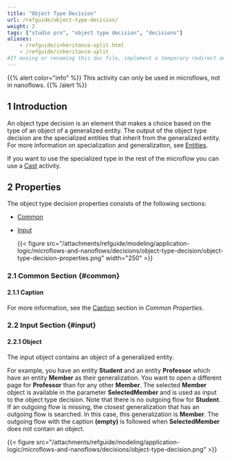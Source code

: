 ```yaml
---
title: "Object Type Decision"
url: /refguide/object-type-decision/
weight: 2
tags: ["studio pro", "object type decision", "decisions"]
aliases:
    - /refguide/inheritance-split.html
    - /refguide/inheritance-split
#If moving or renaming this doc file, implement a temporary redirect and let the respective team know they should update the URL in the product. See Mapping to Products for more details.
---
```


{{% alert color="info" %}}
This activity can only be used in microflows, not in nanoflows.
{{% /alert %}}

## 1 Introduction

An object type decision is an element that makes a choice based on the type of an object of a generalized entity. The output of the object type decision are the specialized entities that inherit from the generalized entity. For more information on specialization and generalization, see [Entities](/refguide/entities/).

If you want to use the specialized type in the rest of the microflow you can use a [Cast](/refguide/cast-object/) activity.

## 2 Properties

The object type decision properties consists of the following sections:

* [Common](#common)
* [Input](#input)

    {{< figure src="/attachments/refguide/modeling/application-logic/microflows-and-nanoflows/decisions/object-type-decision/object-type-decision-properties.png"   width="250"  >}}

### 2.1 Common Section {#common} 

#### 2.1.1 Caption

For more information, see the [Caption](/refguide/microflow-element-common-properties/#caption) section in *Common Properties*.

### 2.2 Input Section {#input}

#### 2.2.1 Object

The input object contains an object of a generalized entity.

For example, you have an entity **Student** and an entity **Professor** which have an entity **Member** as their generalization. You want to open a different page for **Professor** than for any other **Member**. The selected **Member** object is available in the parameter **SelectedMember** and is used as input to the object type decision. Note that there is no outgoing flow for **Student**. If an outgoing flow is missing, the closest generalization that has an outgoing flow is searched. In this case, this generalization is **Member**. The outgoing flow with the caption **(empty)** is followed when **SelectedMember** does not contain an object.

{{< figure src="/attachments/refguide/modeling/application-logic/microflows-and-nanoflows/decisions/object-type-decision.png" >}}
